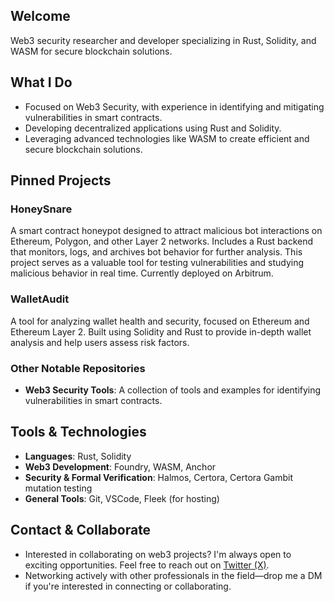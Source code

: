 ## Welcome

Web3 security researcher and developer specializing in Rust, Solidity, and WASM for secure blockchain solutions.

## What I Do

- Focused on Web3 Security, with experience in identifying and mitigating vulnerabilities in smart contracts.
- Developing decentralized applications using Rust and Solidity.
- Leveraging advanced technologies like WASM to create efficient and secure blockchain solutions.

## Pinned Projects

### HoneySnare
A smart contract honeypot designed to attract malicious bot interactions on Ethereum, Polygon, and other Layer 2 networks. Includes a Rust backend that monitors, logs, and archives bot behavior for further analysis. This project serves as a valuable tool for testing vulnerabilities and studying malicious behavior in real time. Currently deployed on Arbitrum.

### WalletAudit
A tool for analyzing wallet health and security, focused on Ethereum and Ethereum Layer 2. Built using Solidity and Rust to provide in-depth wallet analysis and help users assess risk factors.

### Other Notable Repositories
- **Web3 Security Tools**: A collection of tools and examples for identifying vulnerabilities in smart contracts.

## Tools & Technologies

- **Languages**: Rust, Solidity
- **Web3 Development**: Foundry, WASM, Anchor
- **Security & Formal Verification**: Halmos, Certora, Certora Gambit mutation testing
- **General Tools**: Git, VSCode, Fleek (for hosting)

## Contact & Collaborate

- Interested in collaborating on web3 projects? I'm always open to exciting opportunities. Feel free to reach out on [Twitter (X)](https://x.com/YowiSec).
- Networking actively with other professionals in the field—drop me a DM if you're interested in connecting or collaborating.
